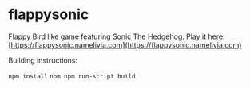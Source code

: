 # flappysonic

Flappy Bird like game featuring Sonic The Hedgehog.
Play it here: [https://flappysonic.namelivia.com](https://flappysonic.namelivia.com)

Building instructions:

`npm install`
`npm npm run-script build`

